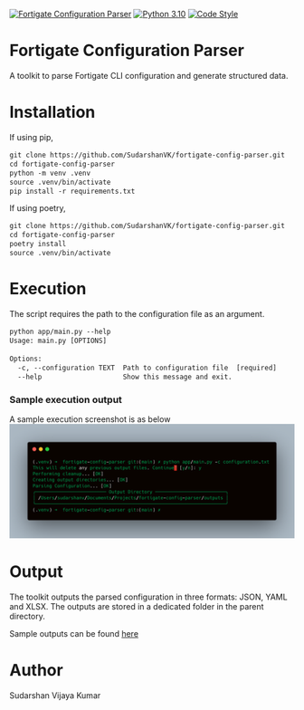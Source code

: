 [![Fortigate Configuration Parser](https://github.com/SudarshanVK/fortigate-config-parser/actions/workflows/main.yaml/badge.svg)](https://github.com/SudarshanVK/fortigate-config-parser/actions/workflows/main.yaml)
[![Python 3.10](https://img.shields.io/badge/python-3.10-blue.svg)](https://www.python.org/downloads/release/python-310/)
[![Code Style](https://img.shields.io/badge/code%20style-black-000000.svg)](https://github.com/ambv/black)

# Fortigate Configuration Parser

A toolkit to parse Fortigate CLI configuration and generate structured data.

# Installation

If using pip,

```
git clone https://github.com/SudarshanVK/fortigate-config-parser.git
cd fortigate-config-parser
python -m venv .venv
source .venv/bin/activate
pip install -r requirements.txt
```

If using poetry,

```
git clone https://github.com/SudarshanVK/fortigate-config-parser.git
cd fortigate-config-parser
poetry install
source .venv/bin/activate
```

# Execution

The script requires the path to the configuration file as an argument.

```
python app/main.py --help
Usage: main.py [OPTIONS]

Options:
  -c, --configuration TEXT  Path to configuration file  [required]
  --help                    Show this message and exit.
```

### Sample execution output

A sample execution screenshot is as below
![alt text](images/sample_execution.png)

# Output

The toolkit outputs the parsed configuration in three formats: JSON, YAML and XLSX.
The outputs are stored in a dedicated folder in the parent directory.

Sample outputs can be found [here](./outputs)

# Author

Sudarshan Vijaya Kumar
